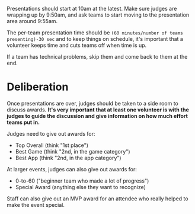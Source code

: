 Presentations should start at 10am at the latest. Make sure judges are wrapping up by 9:50am, and ask teams to start moving to the presentation area around 9:55am.

The per-team presentation time should be `(60 minutes/number of teams presenting)-30 sec` and to keep things on schedule, it's important that a volunteer keeps time and cuts teams off when time is up.

If a team has technical problems, skip them and come back to them at the end.

# Deliberation

Once presentations are over, judges should be taken to a side room to discuss awards. **It's very important that at least one volunteer is with the judges to guide the discussion and give information on how much effort teams put in.**

Judges need to give out awards for:

- Top Overall (think "1st place")
- Best Game (think "2nd, in the game category")
- Best App (think "2nd, in the app category")

At larger events, judges can also give out awards for:

- 0-to-60 ("beginner team who made a lot of progress")
- Special Award (anything else they want to recognize)

Staff can also give out an MVP award for an attendee who really helped to make the event special.